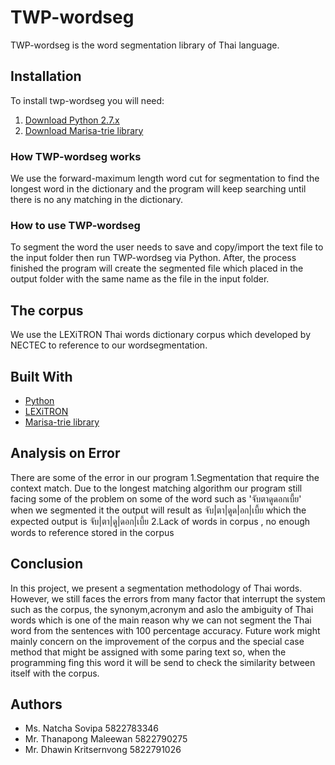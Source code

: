 # TWP-wordseg

TWP-wordseg is the word segmentation library of Thai language.

## Installation

To install twp-wordseg you will need:
  1. [Download Python 2.7.x](https://www.python.org/download/releases/2.7/)
  2. [Download Marisa-trie library](https://pypi.python.org/pypi/marisa-trie)
   

### How TWP-wordseg works

We use the forward-maximum length word cut for segmentation to find the longest word in the dictionary and the program will keep searching until there is no any matching in the dictionary.

### How to use TWP-wordseg

To segment the word the user needs to save and copy/import the text file to the input folder then run TWP-wordseg via Python.
After, the process finished the program will create the segmented file which placed in the output folder with the same name as the file in the input folder. 

### 


## The corpus

We use the LEXiTRON Thai words dictionary corpus which developed by NECTEC to reference to our wordsegmentation.

## Built With

* [Python](https://www.python.org) 
* [LEXiTRON](http://lexitron.nectec.or.th)
* [Marisa-trie library](https://pypi.python.org/pypi/marisa-trie)

## Analysis on Error 
There are some of the error in our program
  1.Segmentation that require the context match. Due to the longest matching algorithm our program still facing some of the problem on some of the word such as 'จับตาดูดอกเบี้ย' when we segmented it the output will result as จับ|ตา|ดูด|อก|เบี้ย which the expected output is จับ|ตา|ดู|ดอก|เบี้ย
  2.Lack of words in corpus , no enough words to reference stored in the corpus
  

## Conclusion

In this project, we present a segmentation methodology of Thai words. However, we still faces the errors from many factor that interrupt  the system such as the corpus, the synonym,acronym and aslo the ambiguity of Thai words which is one of the main reason why we can not segment the Thai word from the sentences with 100 percentage accuracy.
Future work might mainly concern on the improvement of the corpus and the special case method that might be assigned with some paring text so, when the programming fing this word it will be send to check the similarity between itself with the corpus.

## Authors
* Ms. Natcha  Sovipa  5822783346 
* Mr. Thanapong  Maleewan  5822790275
* Mr. Dhawin Kritsernvong  5822791026
